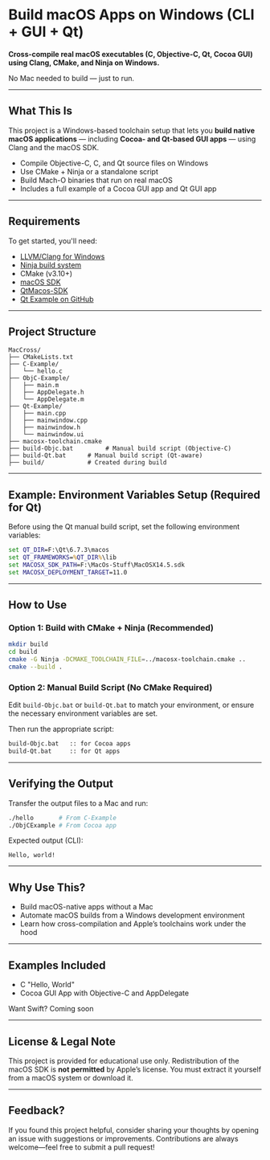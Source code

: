 # Build macOS Apps on Windows (CLI + GUI + Qt)

**Cross-compile real macOS executables (C, Objective-C, Qt, Cocoa GUI) using Clang, CMake, and Ninja on Windows.**

No Mac needed to build — just to run.

---

## What This Is

This project is a Windows-based toolchain setup that lets you **build native macOS applications** — including **Cocoa- and Qt-based GUI apps** — using Clang and the macOS SDK.

- Compile Objective-C, C, and Qt source files on Windows  
- Use CMake + Ninja or a standalone script  
- Build Mach-O binaries that run on real macOS  
- Includes a full example of a Cocoa GUI app and Qt GUI app

---

## Requirements

To get started, you'll need:

- [LLVM/Clang for Windows](https://releases.llvm.org/)
- [Ninja build system](https://github.com/ninja-build/ninja/releases)
- CMake (v3.10+)
- [macOS SDK](https://github.com/phracker/MacOSX-SDKs/releases/tag/11.3)
- [QtMacos-SDK](https://github.com/qt-creator/qt-creator/releases/tag/v17.0.0-beta1)
- [Qt Example on GitHub](https://github.com/pyinstxtractor/Pyextract/tree/PyInstaller-Archive-Viewer)
---

## Project Structure

```
MacCross/
├── CMakeLists.txt
├── C-Example/
│   └── hello.c
├── ObjC-Example/
│   ├── main.m
│   ├── AppDelegate.h
│   └── AppDelegate.m
├── Qt-Example/
│   ├── main.cpp
│   ├── mainwindow.cpp
│   ├── mainwindow.h
│   └── mainwindow.ui
├── macosx-toolchain.cmake
├── build-Objc.bat         # Manual build script (Objective-C)
├── build-Qt.bat	  # Manual build script (Qt-aware)
├── build/            # Created during build
```

---

## Example: Environment Variables Setup (Required for Qt)

Before using the Qt manual build script, set the following environment variables:

```cmd
set QT_DIR=F:\Qt\6.7.3\macos
set QT_FRAMEWORKS=%QT_DIR%\lib
set MACOSX_SDK_PATH=F:\MacOs-Stuff\MacOSX14.5.sdk
set MACOSX_DEPLOYMENT_TARGET=11.0
```
---

##  How to Use

### Option 1: Build with CMake + Ninja (Recommended)

```bash
mkdir build
cd build
cmake -G Ninja -DCMAKE_TOOLCHAIN_FILE=../macosx-toolchain.cmake ..
cmake --build .
```

### Option 2: Manual Build Script (No CMake Required)

Edit `build-Objc.bat` or `build-Qt.bat` to match your environment, or ensure the necessary environment variables are set.

Then run the appropriate script:

```cmd
build-Objc.bat   :: for Cocoa apps
build-Qt.bat     :: for Qt apps
```

---

## Verifying the Output

Transfer the output files to a Mac and run:

```sh
./hello       # From C-Example
./ObjCExample # From Cocoa app
```

Expected output (CLI):

```
Hello, world!
```

---

##  Why Use This?

- Build macOS-native apps without a Mac
- Automate macOS builds from a Windows development environment
- Learn how cross-compilation and Apple’s toolchains work under the hood

---

##  Examples Included

- C "Hello, World"
- Cocoa GUI App with Objective-C and AppDelegate

Want Swift? Coming soon 

---

##  License & Legal Note

This project is provided for educational use only. Redistribution of the macOS SDK is **not permitted** by Apple’s license. You must extract it yourself from a macOS system or download it.

---

##  Feedback?

If you found this project helpful, consider sharing your thoughts by opening an issue with suggestions or improvements. Contributions are always welcome—feel free to submit a pull request!
